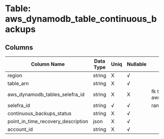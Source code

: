 # Table: aws_dynamodb_table_continuous_backups

## Columns 

|  Column Name   |  Data Type  | Uniq | Nullable | Description | 
|  ----  | ----  | ----  | ----  | ---- | 
| region | string | X | √ |  | 
| table_arn | string | X | √ |  | 
| aws_dynamodb_tables_selefra_id | string | X | X | fk to aws_dynamodb_tables.selefra_id | 
| selefra_id | string | √ | √ | random id | 
| continuous_backups_status | string | X | √ |  | 
| point_in_time_recovery_description | json | X | √ |  | 
| account_id | string | X | √ |  | 


